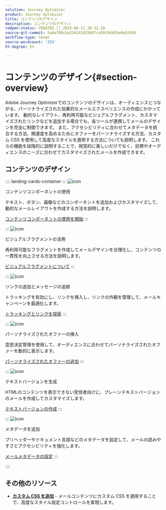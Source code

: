 ```yaml
---
solution: Journey Optimizer
product: Journey Optimizer
title: コンテンツのデザイン
description: コンテンツのデザイン
redpen-status: CREATED_||_2025-08-11_20-32-28
source-git-commit: 5a8ef88cba254241933607ca59156d35e0e92926
workflow-type: tm+mt
source-wordcount: '255'
ht-degree: 5%

---
```



# コンテンツのデザイン{#section-overview}

Adobe Journey Optimizerでのコンテンツのデザインは、オーディエンスとつながる、パーソナライズされた効果的なメールエクスペリエンスの作成にかかっています。 動的なレイアウト、再利用可能なビジュアルフラグメント、カスタマイズされたリンクなどを追加する場合でも、各ツールが連携してメールのデザインを完全に制御できます。 また、アクセシビリティに合わせてメタデータを統合する方法、関連度を高めるためにオファーをパーソナライズする方法、カスタム CSS を使用して高度なスタイルを適用する方法についても説明します。 これらの機能を段階的に説明することで、視覚的に美しいだけでなく、目標やオーディエンスのニーズに合わせてカスタマイズされたメールを作成できます。

## コンテンツのデザイン

:::: landing-cards-container
:::
![icon](https://cdn.experienceleague.adobe.com/icons/puzzle-piece.svg?lang=ja)

コンテンツコンポーネントの使用

テキスト、ボタン、画像などのコンポーネントを追加およびカスタマイズして、動的なメールレイアウトを作成する方法を説明します。

[コンテンツコンポーネントの使用を開始](../using/email/content-components.md)
:::

:::
![icon](https://cdn.experienceleague.adobe.com/icons/layer-group.svg?lang=ja)

ビジュアルフラグメントの活用

再利用可能なフラグメントを作成してメールデザインを合理化し、コンテンツの一貫性を向上させる方法を説明します。

[ビジュアルフラグメントについて](../using/email/use-visual-fragments.md)
:::

:::
![icon](https://cdn.experienceleague.adobe.com/icons/chart-line.svg?lang=ja)

リンクの追加とメッセージの追跡

トラッキングを有効にし、リンクを挿入し、リンクの外観を管理して、メールキャンペーンを最適化します。

[トラッキングとリンクを探索](../using/email/message-tracking.md)
:::

:::
![icon](https://cdn.experienceleague.adobe.com/icons/bullseye.svg?lang=ja)

パーソナライズされたオファーの挿入

意思決定管理を使用して、オーディエンスに合わせてパーソナライズされたオファーを動的に表示します。

[パーソナライズされたオファーの追加](../using/email/add-offers-email.md)
:::

:::
![icon](https://cdn.experienceleague.adobe.com/icons/file-alt.svg?lang=ja)

テキストバージョンを生成

HTMLのコンテンツを表示できない受信者向けに、プレーンテキストバージョンのメールを作成してカスタマイズします。

[テキストバージョンの作成](../using/email/text-version-email.md)
:::

:::
![icon](https://cdn.experienceleague.adobe.com/icons/gear.svg?lang=ja)

メタデータを追加

プリヘッダーやドキュメント言語などのメタデータを設定して、メールの読みやすさとアクセシビリティを強化します。

[メールメタデータの設定](../using/email/email-metadata.md)
:::

::::


## その他のリソース

- **[カスタム CSS を追加](../using/email/custom-css.md)** - メールコンテンツにカスタム CSS を適用することで、高度なスタイル設定コントロールを実現します。
